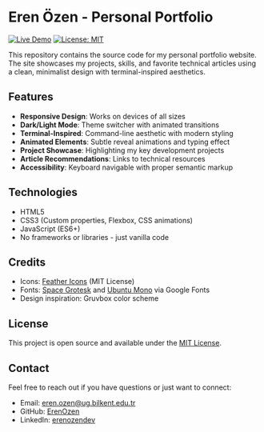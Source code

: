 # Eren Özen - Personal Portfolio

[![Live Demo](https://img.shields.io/badge/demo-online-green.svg)](https://erenozen.dev)
[![License: MIT](https://img.shields.io/badge/License-MIT-blue.svg)](https://opensource.org/licenses/MIT)

This repository contains the source code for my personal portfolio website. The site showcases my projects, skills, and favorite technical articles using a clean, minimalist design with terminal-inspired aesthetics.

## Features

- **Responsive Design**: Works on devices of all sizes
- **Dark/Light Mode**: Theme switcher with animated transitions
- **Terminal-Inspired**: Command-line aesthetic with modern styling
- **Animated Elements**: Subtle reveal animations and typing effect
- **Project Showcase**: Highlighting my key development projects
- **Article Recommendations**: Links to technical resources
- **Accessibility**: Keyboard navigable with proper semantic markup

## Technologies

- HTML5
- CSS3 (Custom properties, Flexbox, CSS animations)
- JavaScript (ES6+)
- No frameworks or libraries - just vanilla code

## Credits

- Icons: [Feather Icons](https://feathericons.com/) (MIT License)
- Fonts: [Space Grotesk](https://fonts.google.com/specimen/Space+Grotesk) and [Ubuntu Mono](https://fonts.google.com/specimen/Ubuntu+Mono) via Google Fonts
- Design inspiration: Gruvbox color scheme

## License

This project is open source and available under the [MIT License](LICENSE).

## Contact

Feel free to reach out if you have questions or just want to connect:

- Email: eren.ozen@ug.bilkent.edu.tr
- GitHub: [ErenOzen](https://github.com/erenozen)
- LinkedIn: [erenozendev](https://linkedin.com/in/erenozendev)
